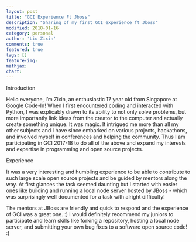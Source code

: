 ```yaml
---
layout: post
title: "GCI Experience Ft Jboss"
description: "Sharing of my first GCI experience ft Jboss"
modified: 2018-01-16
category: personal
author: 'Liu Zixin'
comments: true
featured: true
tags: []
feature-img: 
mathjax: 
chart: 
---
```


Introduction

Hello everyone, I’m Zixin, an enthusiastic 17 year old from Singapore at Google Code-In! When I first encountered coding and interacted with Python, I was explicably drawn to its ability to not only solve problems, but more importantly link ideas from the creator to the computer and actually create something unique. 
It was magic. 
It intrigued me more than all my other subjects and I have since embarked on various projects, hackathons, and involved myself in conferences and helping the community. Thus I am participating in GCI 2017-18 to do all of the above and expand my interests and expertise in programming and open source projects.

Experience

It was a very interesting and humbling experience to be able to contribute to such large scale open source projects and be guided by mentors along the way. At first glances the task seemed daunting but I started with easier ones like building and running a local node server hosted by JBoss - which was surprisingly well documented for a task with alright difficulty! 

The mentors at JBoss are friendly and quick to respond and the experience of GCI was a great one. :) I would definitely recommend my juniors to participate and learn skills like forking a repository, hosting a local node server, and submitting your own bug fixes to a software open source code! :)
